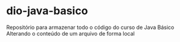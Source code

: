 # dio-java-basico
Repositório para armazenar todo o código do curso de Java Básico
Alterando o conteúdo de um arquivo de forma local

